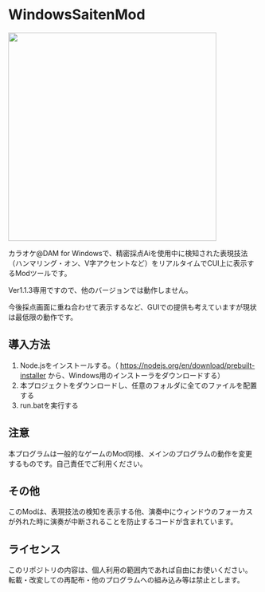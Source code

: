 # WindowsSaitenMod

<img width="418" src="https://github.com/user-attachments/assets/62b2533a-7e69-49c0-98ff-0ef9f09ed16d">


カラオケ@DAM for Windowsで、精密採点Aiを使用中に検知された表現技法（ハンマリング・オン、V字アクセントなど）をリアルタイムでCUI上に表示するModツールです。

Ver1.1.3専用ですので、他のバージョンでは動作しません。

今後採点画面に重ね合わせて表示するなど、GUIでの提供も考えていますが現状は最低限の動作です。

## 導入方法
1. Node.jsをインストールする。（ https://nodejs.org/en/download/prebuilt-installer から、Windows用のインストーラをダウンロードする）
2. 本プロジェクトをダウンロードし、任意のフォルダに全てのファイルを配置する
3. run.batを実行する

## 注意
本プログラムは一般的なゲームのMod同様、メインのプログラムの動作を変更するものです。自己責任でご利用ください。

## その他
このModは、表現技法の検知を表示する他、演奏中にウィンドウのフォーカスが外れた時に演奏が中断されることを防止するコードが含まれています。

## ライセンス
このリポジトリの内容は、個人利用の範囲内であれば自由にお使いください。
転載・改変しての再配布・他のプログラムへの組み込み等は禁止とします。
